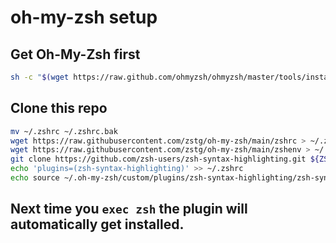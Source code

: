 # oh-my-zsh setup

## Get Oh-My-Zsh first
```bash
sh -c "$(wget https://raw.github.com/ohmyzsh/ohmyzsh/master/tools/install.sh -O -)"
```
## Clone this repo
<!-- ```bash

cd /tmp && git clone https://github.com/zstg/oh-my-zsh 
rm -rf $HOME/**zsh**
 mv ./oh-my-zsh/** $HOME
mv ~/zshrc ~/.zshrc && mv ~/zshenv ~/.zshenv
git clone https://github.com/zsh-users/zsh-syntax-highlighting.git ${ZSH_CUSTOM:-~/.oh-my-zsh/custom}/plugins/zsh-syntax-highlighting
echo plugins=(zsh-syntax-highlighting) >> ~/.zshrc
```
-->

```bash
mv ~/.zshrc ~/.zshrc.bak 
wget https://raw.githubusercontent.com/zstg/oh-my-zsh/main/zshrc > ~/.zshrc
wget https://raw.githubusercontent.com/zstg/oh-my-zsh/main/zshenv > ~/.zshenv
git clone https://github.com/zsh-users/zsh-syntax-highlighting.git ${ZSH_CUSTOM:-~/.oh-my-zsh/custom}/plugins/zsh-syntax-highlighting
echo 'plugins=(zsh-syntax-highlighting)' >> ~/.zshrc
echo source ~/.oh-my-zsh/custom/plugins/zsh-syntax-highlighting/zsh-syntax-highlighting.plugin.zsh >> ~/.zshrc
```
## Next time you `exec zsh` the plugin will automatically get installed.
